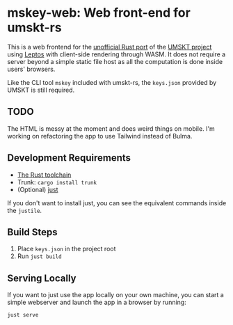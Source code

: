 # mskey-web: Web front-end for umskt-rs

This is a web frontend for the [unofficial Rust port](https://github.com/anpage/umskt-rs) of the [UMSKT project](https://github.com/UMSKT/UMSKT) using [Leptos](https://leptos.dev/) with client-side rendering through WASM. It does not require a server beyond a simple static file host as all the computation is done inside users' browsers.

Like the CLI tool `mskey` included with umskt-rs, the `keys.json` provided by UMSKT is still required.

## TODO
The HTML is messy at the moment and does weird things on mobile. I'm working on refactoring the app to use Tailwind instead of Bulma.

## Development Requirements
* [The Rust toolchain](https://rustup.rs/)
* Trunk: `cargo install trunk`
* (Optional) [just](https://github.com/casey/just)

If you don't want to install just, you can see the equivalent commands inside the `justile`.

## Build Steps
1. Place `keys.json` in the project root
2. Run `just build`

## Serving Locally
If you want to just use the app locally on your own machine, you can start a simple webserver and launch the app in a browser by running:
```
just serve
```
